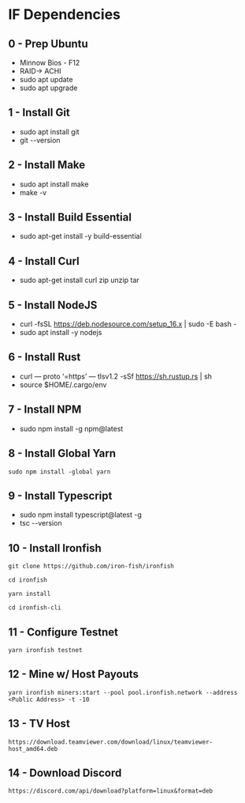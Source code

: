 # IF Dependencies

## 0 - Prep Ubuntu
* Minnow Bios - F12
* RAID-> ACHI
* sudo apt update
* sudo apt upgrade

## 1 - Install Git
* sudo apt install git
* git --version

## 2 - Install Make
* sudo apt install make
* make -v

## 3 - Install Build Essential
* sudo apt-get install -y build-essential

## 4 - Install Curl
* sudo apt-get install curl zip unzip tar

## 5 - Install NodeJS
* curl -fsSL https://deb.nodesource.com/setup_16.x | sudo -E bash -
* sudo apt install -y nodejs

## 6 - Install Rust
* curl — proto ‘=https’ — tlsv1.2 -sSf https://sh.rustup.rs | sh
* source $HOME/.cargo/env

## 7 - Install NPM
* sudo npm install -g npm@latest

## 8 - Install Global Yarn
```sudo npm install -global yarn```

## 9 - Install Typescript 
* sudo npm install typescript@latest -g
* tsc --version

## 10 - Install Ironfish 
```
git clone https://github.com/iron-fish/ironfish
```
```
cd ironfish
```
```
yarn install
```
```
cd ironfish-cli
```
## 11 - Configure Testnet 
```
yarn ironfish testnet
```
## 12 - Mine w/ Host Payouts 
```
yarn ironfish miners:start --pool pool.ironfish.network --address <Public Address> -t -10
```
## 13 - TV Host
```
https://download.teamviewer.com/download/linux/teamviewer-host_amd64.deb
```
## 14 - Download Discord
```
https://discord.com/api/download?platform=linux&format=deb
```

